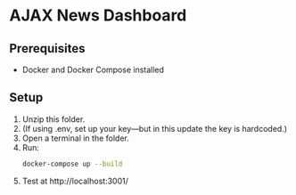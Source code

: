 # AJAX News Dashboard

## Prerequisites
- Docker and Docker Compose installed

## Setup
1. Unzip this folder.
2. (If using .env, set up your key—but in this update the key is hardcoded.)
3. Open a terminal in the folder.
4. Run:
   ```bash
   docker-compose up --build
5. Test at http://localhost:3001/